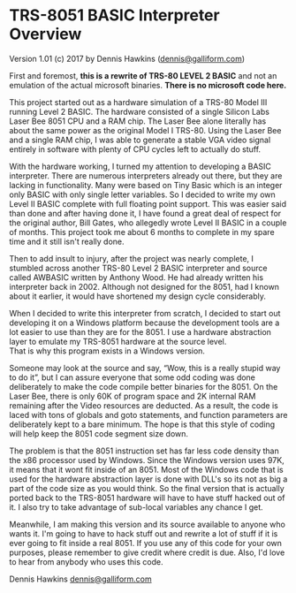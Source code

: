 
# TRS-8051 BASIC Interpreter Overview </br>

Version 1.01 (c) 2017 by Dennis Hawkins (dennis@galliform.com)

First and foremost, **this is a rewrite of TRS-80 LEVEL 2 BASIC** and not an emulation of the actual microsoft binaries.  **There is no microsoft code here.**

This project started out as a hardware simulation of a TRS-80 Model III running Level 2 BASIC.  The hardware consisted of a single Silicon Labs Laser Bee 8051 CPU and a RAM chip.  The Laser Bee alone literally has about the same power as the original Model I TRS-80.  Using the Laser Bee and a single RAM chip, I was able to generate a stable VGA video signal entirely in software with plenty of CPU cycles left to actually do stuff.

With the hardware working, I turned my attention to developing a BASIC interpreter.  There are numerous interpreters already out there, but they are lacking in functionality.   Many were based on Tiny Basic which is an integer only BASIC with only single letter variables.  So I decided to write my own Level II BASIC complete with full floating point support.  This was easier said than done and after having done it, I have found a great deal of respect for the original author, Bill Gates, who allegedly wrote Level II BASIC in a couple of months.  This project took me about 6 months to complete in my spare time and it still isn't really done.

Then to add insult to injury, after the project was nearly complete, I stumbled across another TRS-80 Level 2 BASIC interpreter and source called AWBASIC written by Anthony Wood.  He had already written his interpreter back in 2002.  Although not designed for the 8051, had I known about it earlier, it would have shortened my design cycle considerably.

When I decided to write this interpreter from scratch, I decided to start out developing it on 
a Windows platform because the development tools are a lot easier to use than they are for the 
8051.  I use a hardware abstraction layer to emulate my TRS-8051 hardware at the source level.  
That is why this program exists in a Windows version.  

Someone may look at the source and say, “Wow, this is a really stupid way to do it”, but I can 
assure everyone that some odd coding was done deliberately to make the code compile better 
binaries for the 8051.  On the Laser Bee, there is only 60K of program space and 2K  internal 
RAM remaining after the Video resources are deducted.  As a result, the code is laced with tons 
of globals and goto statements, and function parameters are deliberately kept to a bare 
minimum.  The hope is that this style of coding will help keep the 8051 code segment size down.

The problem is that the 8051 instruction set has far less code density than the x86 processor 
used by Windows.  Since the Windows version uses 97K, it means that it wont fit inside of an 
8051.  Most of the Windows code that is used for the hardware abstraction layer is done with 
DLL's so its not as big a part of the code size as you would think.  So the final version that 
is actually ported back to the TRS-8051 hardware will have to have stuff hacked out of it.  I 
also try to take advantage of sub-local variables any chance I get.

Meanwhile, I am making this version and its source available to anyone who wants it.  I'm going 
to have to hack stuff out and rewrite a lot of stuff if it is ever going to fit inside a real 
8051.  If you use any of this code for your own purposes, please remember to give credit where 
credit is due.  Also, I'd love to hear from anybody who uses this code.

Dennis Hawkins
dennis@galliform.com
